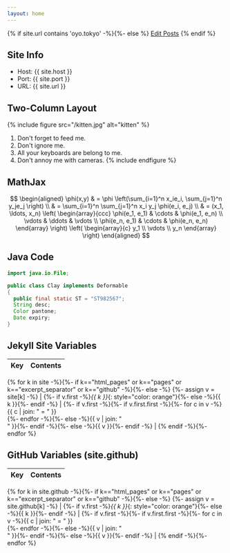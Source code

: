 ```yaml
---
layout: home
---
```


<script src="https://cdn.mathjax.org/mathjax/latest/MathJax.js?config=TeX-AMS-MML_HTMLorMML" type="text/javascript"></script>

{% if site.url contains 'oyo.tokyo' -%}{%- else %}
<a class="local-link" href="/admin/collections/posts" target="admin">Edit Posts</a>
{% endif %}

## Site Info

* Host: {{ site.host }}
* Port: {{ site.port }}
* URL: {{ site.url }}

## Two-Column Layout

{% include figure src="/kitten.jpg" alt="kitten" %}
1. Don't forget to feed me.
1. Don't ignore me.
1. All your keyboards are belong to me.
1. Don't annoy me with cameras.
{% include endfigure %}

## MathJax

$$
\begin{aligned}
  \phi(x,y) & = \phi \left(\sum_{i=1}^n x_ie_i, \sum_{j=1}^n y_je_j \right) \\
  & = \sum_{i=1}^n \sum_{j=1}^n x_i y_j \phi(e_i, e_j) \\
  & = (x_1, \ldots, x_n) \left( \begin{array}{ccc}
      \phi(e_1, e_1) & \cdots & \phi(e_1, e_n) \\
      \vdots & \ddots & \vdots \\
      \phi(e_n, e_1) & \cdots & \phi(e_n, e_n)
    \end{array} \right)
  \left( \begin{array}{c}
      y_1 \\
      \vdots \\
      y_n
    \end{array} \right)
\end{aligned}
$$

## Java Code

~~~ java
import java.io.File;

public class Clay implements Deformable
{
  public final static ST = "ST982567";
  String desc;
  Color pantone;
  Date expiry;
}
~~~

## Jekyll Site Variables

| Key | Contents |
| --- | --- |
{% for k in site -%}{%- if k=="html_pages" or k=="pages" or k=="excerpt_separator" or k=="github" -%}{%- else -%}
{%- assign v = site[k] -%}
| {%- if v.first -%}*{{ k }}*{: style="color: orange"}{%- else -%}{{ k }}{%- endif -%} 
| {%- if v.first -%}{%- if v.first.first -%}{%- for c in v -%}{{ c | join: " = " }}<br/>{%- endfor -%}{%- else -%}{{ v | join: "<br/>" }}{%- endif -%}{%- else -%}{{ v }}{%- endif -%} |
{% endif -%}{%- endfor %}

## GitHub Variables (site.github)

| Key | Contents |
| --- | --- |
{% for k in site.github -%}{%- if k=="html_pages" or k=="pages" or k=="excerpt_separator" or k=="github" -%}{%- else -%}
{%- assign v = site.github[k] -%}
| {%- if v.first -%}*{{ k }}*{: style="color: orange"}{%- else -%}{{ k }}{%- endif -%} 
| {%- if v.first -%}{%- if v.first.first -%}{%- for c in v -%}{{ c | join: " = " }}<br/>{%- endfor -%}{%- else -%}{{ v | join: "<br/>" }}{%- endif -%}{%- else -%}{{ v }}{%- endif -%} |
{% endif -%}{%- endfor %}
